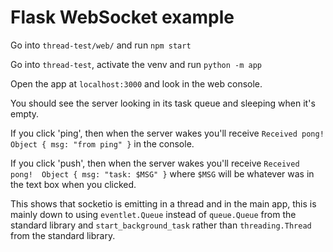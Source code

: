 # Flask WebSocket example

Go into `thread-test/web/` and run `npm start`

Go into `thread-test`, activate the venv and run `python -m app`

Open the app at `localhost:3000` and look in the web console.

You should see the server looking in its task queue and sleeping when it's empty.

If you click 'ping', then when the server wakes you'll receive `Received pong!  Object { msg: "from ping" }` in the console.

If you click 'push', then when the server wakes you'll receive `Received pong!  Object { msg: "task: $MSG" }` where `$MSG` will be whatever was in the text box when you clicked.

This shows that socketio is emitting in a thread and in the main app, this is mainly down to using `eventlet.Queue` instead of `queue.Queue` from the standard library and `start_background_task` rather than `threading.Thread` from the standard library. 
